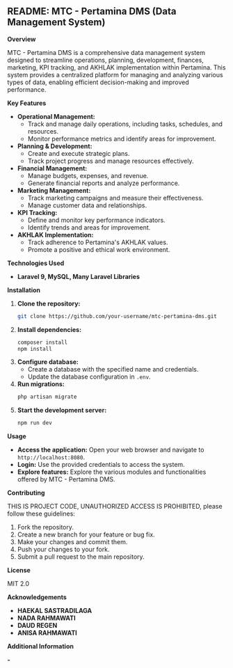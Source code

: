 ## **README: MTC - Pertamina DMS (Data Management System)**

**Overview**

MTC - Pertamina DMS is a comprehensive data management system designed to streamline operations, planning, development, finances, marketing, KPI tracking, and AKHLAK implementation within Pertamina. This system provides a centralized platform for managing and analyzing various types of data, enabling efficient decision-making and improved performance.

**Key Features**

* **Operational Management:**
  - Track and manage daily operations, including tasks, schedules, and resources.
  - Monitor performance metrics and identify areas for improvement.
* **Planning & Development:**
  - Create and execute strategic plans.
  - Track project progress and manage resources effectively.
* **Financial Management:**
  - Manage budgets, expenses, and revenue.
  - Generate financial reports and analyze performance.
* **Marketing Management:**
  - Track marketing campaigns and measure their effectiveness.
  - Manage customer data and relationships.
* **KPI Tracking:**
  - Define and monitor key performance indicators.
  - Identify trends and areas for improvement.
* **AKHLAK Implementation:**
  - Track adherence to Pertamina's AKHLAK values.
  - Promote a positive and ethical work environment.

**Technologies Used**

* **Laravel 9, MySQL, Many Laravel Libraries**

**Installation**

1. **Clone the repository:**
   ```bash
   git clone https://github.com/your-username/mtc-pertamina-dms.git
   ```
2. **Install dependencies:**
   ```bash
   composer install
   npm install
   ```
3. **Configure database:**
   - Create a database with the specified name and credentials.
   - Update the database configuration in `.env`.
4. **Run migrations:**
   ```bash
   php artisan migrate
   ```
5. **Start the development server:**
   ```bash
   npm run dev
   ```

**Usage**

* **Access the application:** Open your web browser and navigate to `http://localhost:8080`.
* **Login:** Use the provided credentials to access the system.
* **Explore features:** Explore the various modules and functionalities offered by MTC - Pertamina DMS.

**Contributing**

THIS IS PROJECT CODE, UNAUTHORIZED ACCESS IS PROHIBITED, please follow these guidelines:

1. Fork the repository.
2. Create a new branch for your feature or bug fix.
3. Make your changes and commit them.
4. Push your changes to your fork.
5. Submit a pull request to the main repository.

**License**

MIT 2.0

**Acknowledgements**

* **HAEKAL SASTRADILAGA**
* **NADA RAHMAWATI**
* **DAUD REGEN**
* **ANISA RAHMAWATI**

**Additional Information**

**-**
